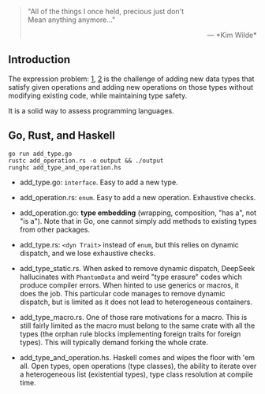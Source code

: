 > "All of the things I once held, precious just don't  
> Mean anything anymore..."  
>
> <div align="right">— *Kim Wilde*</div>

## Introduction

The expression problem: [1](https://en.wikipedia.org/wiki/Expression_problem), [2](https://eli.thegreenplace.net/2016/the-expression-problem-and-its-solutions/) is the challenge of adding new data types that satisfy given operations and adding new operations on those types without modifying existing code, while maintaining type safety.

It is a solid way to assess programming languages.

## Go, Rust, and Haskell

```console
go run add_type.go
rustc add_operation.rs -o output && ./output
runghc add_type_and_operation.hs
```

- add_type.go: `interface`. Easy to add a new type.

- add_operation.rs: `enum`. Easy to add a new operation. Exhaustive checks.

- add_operation.go: **type embedding** (wrapping, composition, "has a", not "is a"). Note that in Go, one cannot simply add methods to existing types from other packages.

- add_type.rs: `<dyn Trait>` instead of `enum`, but this relies on dynamic dispatch, and we lose exhaustive checks. 

- add_type_static.rs. When asked to remove dynamic dispatch, DeepSeek hallucinates with `PhantomData` and weird "type erasure" codes which produce compiler errors. When hinted to use generics or macros, it does the job. This particular code manages to remove dynamic dispatch, but is limited as it does not lead to heterogeneous containers.

- add_type_macro.rs. One of those rare motivations for a macro. This is still fairly limited as the macro must belong to the same crate with all the types (the orphan rule blocks implementing foreign traits for foreign types). This will typically demand forking the whole crate.

- add_type_and_operation.hs. Haskell comes and wipes the floor with 'em all. Open types, open operations (type classes), the ability to iterate over a heterogeneous list (existential types), type class resolution at compile time. 
 
